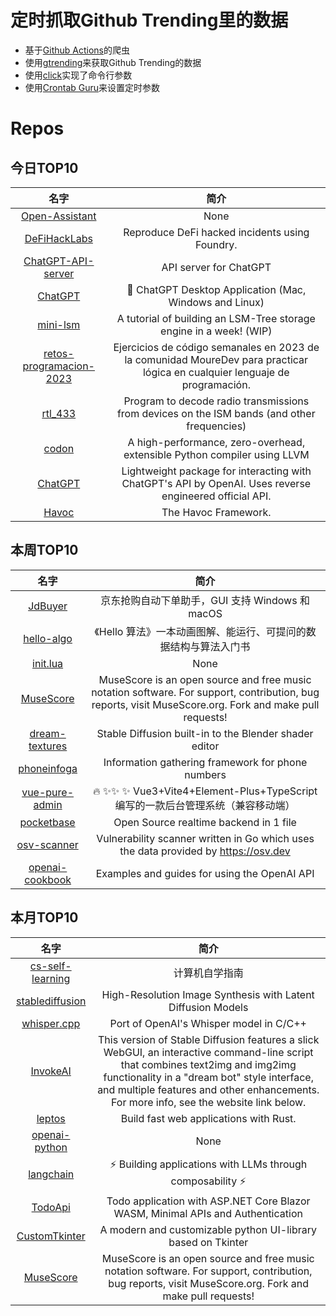 # 定时抓取Github Trending里的数据
* 基于[Github Actions](https://docs.github.com/en/actions)的爬虫
* 使用[gtrending](https://github.com/hedythedev/gtrending)来获取Github Trending的数据
* 使用[click](https://github.com/pallets/click)实现了命令行参数
* 使用[Crontab Guru](https://crontab.guru/)来设置定时参数

# Repos
## 今日TOP10 
<!-- START OF DAILY_TOP10_REPOS -->
| 名字 | 简介 |
| :----: | :----: |
| [Open-Assistant](https://github.com/LAION-AI/Open-Assistant) | None |
| [DeFiHackLabs](https://github.com/SunWeb3Sec/DeFiHackLabs) | Reproduce DeFi hacked incidents using Foundry. |
| [ChatGPT-API-server](https://github.com/ChatGPT-Hackers/ChatGPT-API-server) | API server for ChatGPT |
| [ChatGPT](https://github.com/lencx/ChatGPT) | 🤖 ChatGPT Desktop Application (Mac, Windows and Linux) |
| [mini-lsm](https://github.com/skyzh/mini-lsm) | A tutorial of building an LSM-Tree storage engine in a week! (WIP) |
| [retos-programacion-2023](https://github.com/mouredev/retos-programacion-2023) | Ejercicios de código semanales en 2023 de la comunidad MoureDev para practicar lógica en cualquier lenguaje de programación. |
| [rtl_433](https://github.com/merbanan/rtl_433) | Program to decode radio transmissions from devices on the ISM bands (and other frequencies) |
| [codon](https://github.com/exaloop/codon) | A high-performance, zero-overhead, extensible Python compiler using LLVM |
| [ChatGPT](https://github.com/acheong08/ChatGPT) | Lightweight package for interacting with ChatGPT's API by OpenAI. Uses reverse engineered official API. |
| [Havoc](https://github.com/HavocFramework/Havoc) | The Havoc Framework. |
<!-- END OF DAILY_TOP10_REPOS -->

## 本周TOP10
<!-- START OF WEEKLY_TOP10_REPOS -->
| 名字 | 简介 |
| :----: | :----: |
| [JdBuyer](https://github.com/zas023/JdBuyer) | 京东抢购自动下单助手，GUI 支持 Windows 和 macOS |
| [hello-algo](https://github.com/krahets/hello-algo) | 《Hello 算法》一本动画图解、能运行、可提问的数据结构与算法入门书 |
| [init.lua](https://github.com/ThePrimeagen/init.lua) | None |
| [MuseScore](https://github.com/musescore/MuseScore) | MuseScore is an open source and free music notation software. For support, contribution, bug reports, visit MuseScore.org. Fork and make pull requests! |
| [dream-textures](https://github.com/carson-katri/dream-textures) | Stable Diffusion built-in to the Blender shader editor |
| [phoneinfoga](https://github.com/sundowndev/phoneinfoga) | Information gathering framework for phone numbers |
| [vue-pure-admin](https://github.com/xiaoxian521/vue-pure-admin) | 🔥 ✨✨ ✨ Vue3+Vite4+Element-Plus+TypeScript编写的一款后台管理系统（兼容移动端） |
| [pocketbase](https://github.com/pocketbase/pocketbase) | Open Source realtime backend in 1 file |
| [osv-scanner](https://github.com/google/osv-scanner) | Vulnerability scanner written in Go which uses the data provided by https://osv.dev |
| [openai-cookbook](https://github.com/openai/openai-cookbook) | Examples and guides for using the OpenAI API |
<!-- END OF WEEKLY_TOP10_REPOS -->

## 本月TOP10
<!-- START OF MONTHLY_TOP10_REPOS -->
| 名字 | 简介 |
| :----: | :----: |
| [cs-self-learning](https://github.com/PKUFlyingPig/cs-self-learning) | 计算机自学指南 |
| [stablediffusion](https://github.com/Stability-AI/stablediffusion) | High-Resolution Image Synthesis with Latent Diffusion Models |
| [whisper.cpp](https://github.com/ggerganov/whisper.cpp) | Port of OpenAI's Whisper model in C/C++ |
| [InvokeAI](https://github.com/invoke-ai/InvokeAI) | This version of Stable Diffusion features a slick WebGUI, an interactive command-line script that combines text2img and img2img functionality in a "dream bot" style interface, and multiple features and other enhancements. For more info, see the website link below. |
| [leptos](https://github.com/gbj/leptos) | Build fast web applications with Rust. |
| [openai-python](https://github.com/openai/openai-python) | None |
| [langchain](https://github.com/hwchase17/langchain) | ⚡ Building applications with LLMs through composability ⚡ |
| [TodoApi](https://github.com/davidfowl/TodoApi) | Todo application with ASP.NET Core Blazor WASM, Minimal APIs and Authentication |
| [CustomTkinter](https://github.com/TomSchimansky/CustomTkinter) | A modern and customizable python UI-library based on Tkinter |
| [MuseScore](https://github.com/musescore/MuseScore) | MuseScore is an open source and free music notation software. For support, contribution, bug reports, visit MuseScore.org. Fork and make pull requests! |
<!-- END OF MONTHLY_TOP10_REPOS -->
